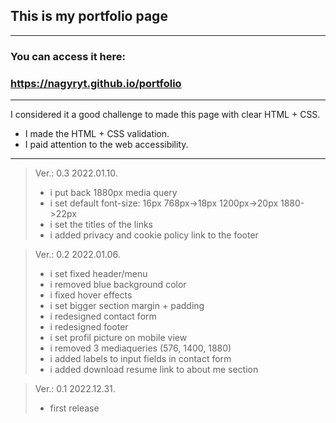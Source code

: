 ## This is my portfolio page
---
### You can access it here:
### https://nagyryt.github.io/portfolio
---
I considered it a good challenge to made this page with clear HTML + CSS.
- I made the HTML + CSS validation.
- I paid attention to the web accessibility.
---
>Ver.: 0.3 2022.01.10.
>- i put back 1880px media query
>- i set default font-size: 16px 
>  768px->18px 1200px->20px 1880->22px
>- i set the titles of the links
>- i added privacy and cookie policy link to the footer

>Ver.: 0.2 2022.01.06.
>- i set fixed header/menu
>- i removed blue background color
>- i fixed hover effects
>- i set bigger section margin + padding 
>- i redesigned contact form
>- i redesigned footer
>- i set profil picture on mobile view
>- i removed 3 mediaqueries (576, 1400, 1880)
>- i added labels to input fields in contact form
>- i added download resume link to about me section

>Ver.: 0.1 2022.12.31.
>- first release
